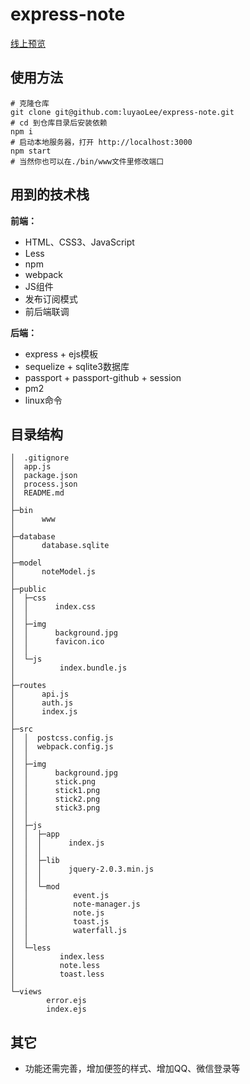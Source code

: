 # express-note
[线上预览](http://47.91.156.35:9981)

## 使用方法
```
# 克隆仓库
git clone git@github.com:luyaoLee/express-note.git
# cd 到仓库目录后安装依赖
npm i
# 启动本地服务器，打开 http://localhost:3000
npm start
# 当然你也可以在./bin/www文件里修改端口
```
## 用到的技术栈
**前端：**
- HTML、CSS3、JavaScript
- Less
- npm
- webpack
- JS组件
- 发布订阅模式
- 前后端联调

**后端：**
- express + ejs模板
- sequelize + sqlite3数据库
- passport + passport-github + session
- pm2
- linux命令

## 目录结构
```
│  .gitignore
│  app.js
│  package.json
│  process.json
│  README.md
│  
├─bin
│      www
│      
├─database
│      database.sqlite
│      
├─model
│      noteModel.js
│      
├─public
│  ├─css
│  │      index.css
│  │      
│  ├─img
│  │      background.jpg
│  │      favicon.ico
│  │      
│  └─js
│          index.bundle.js
│          
├─routes
│      api.js
│      auth.js
│      index.js
│      
├─src
│  │  postcss.config.js
│  │  webpack.config.js
│  │  
│  ├─img
│  │      background.jpg
│  │      stick.png
│  │      stick1.png
│  │      stick2.png
│  │      stick3.png
│  │      
│  ├─js
│  │  ├─app
│  │  │      index.js
│  │  │      
│  │  ├─lib
│  │  │      jquery-2.0.3.min.js
│  │  │      
│  │  └─mod
│  │          event.js
│  │          note-manager.js
│  │          note.js
│  │          toast.js
│  │          waterfall.js
│  │          
│  └─less
│          index.less
│          note.less
│          toast.less
│          
└─views
        error.ejs
        index.ejs
```
## 其它
- 功能还需完善，增加便签的样式、增加QQ、微信登录等
